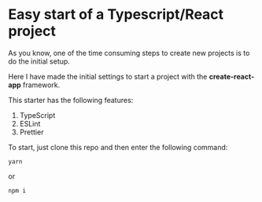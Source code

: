 # Easy start of a Typescript/React project

As you know, one of the time consuming steps to create new projects is to do the initial setup.

Here I have made the initial settings to start a project with the **create-react-app** framework.

This starter has the following features:

1. TypeScript
2. ESLint
3. Prettier

To start, just clone this repo and then enter the following command:

`yarn`

or

`npm i`

